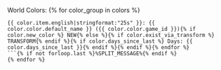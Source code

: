 World Colors:
{% for color_group in colors %}
```{% for color in color_group %}
{{ color.item.english|stringformat:"25s" }}: {{ color.color.default_name }} ({{ color.color.game_id }}){% if color.new_color %} NEW{% else %}{% if color.exist_via_transform %} TRANSFORM{% endif %}{% if color.days_since_last %} Days: {{ color.days_since_last }}{% endif %}{% endif %}{% endfor %}
```{% if not forloop.last %}%SPLIT_MESSAGE%{% endif %}
{% endfor %}
